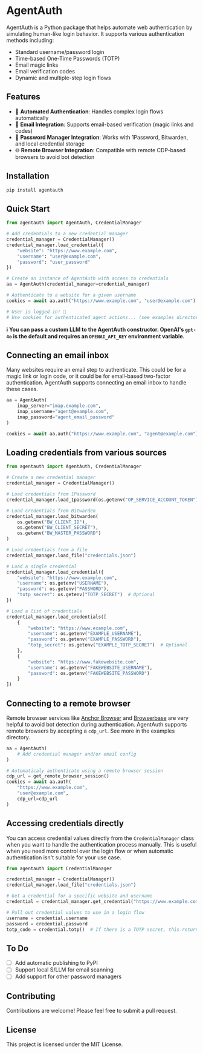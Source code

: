 # AgentAuth

AgentAuth is a Python package that helps automate web authentication by simulating human-like login behavior. It supports various authentication methods including:
- Standard username/password login
- Time-based One-Time Passwords (TOTP)
- Email magic links
- Email verification codes
- Dynamic and multiple-step login flows

## Features

- 🤖 **Automated Authentication**: Handles complex login flows automatically
- 📧 **Email Integration**: Supports email-based verification (magic links and codes)
- 🔐 **Password Manager Integration**: Works with 1Password, Bitwarden, and local credential storage
- 🌐 **Remote Browser Integration**: Compatible with remote CDP-based browsers to avoid bot detection

## Installation

```bash
pip install agentauth
```

## Quick Start

```python
from agentauth import AgentAuth, CredentialManager

# Add credentials to a new credential manager
credential_manager = CredentialManager()
credential_manager.load_credential({
    "website": "https://www.example.com",
    "username": "user@example.com",
    "password": "user_password"
})

# Create an instance of AgentAuth with access to credentials
aa = AgentAuth(credential_manager=credential_manager)

# Authenticate to a website for a given username
cookies = await aa.auth("https://www.example.com", "user@example.com")

# User is logged in! 🎉
# Use cookies for authenticated agent actions... (see examples directory to see how)
```

**ℹ️ You can pass a custom LLM to the AgentAuth constructor. OpenAI's `gpt-4o` is the default and requires an `OPENAI_API_KEY` environment variable.**

## Connecting an email inbox

Many websites require an email step to authenticate. This could be for a magic link or login code, or it could be for email-based two-factor authentication. AgentAuth supports connecting an email inbox to handle these cases.

```python
aa = AgentAuth(
    imap_server="imap.example.com",
    imap_username="agent@example.com",
    imap_password="agent_email_password"
)

cookies = await aa.auth("https://www.example.com", "agent@example.com")
```

## Loading credentials from various sources

```python
from agentauth import AgentAuth, CredentialManager

# Create a new credential manager
credential_manager = CredentialManager()

# Load credentials from 1Password
credential_manager.load_1password(os.getenv("OP_SERVICE_ACCOUNT_TOKEN"))

# Load credentials from Bitwarden
credential_manager.load_bitwarden(
    os.getenv("BW_CLIENT_ID"),
    os.getenv("BW_CLIENT_SECRET"),
    os.getenv("BW_MASTER_PASSWORD")
)

# Load credentials from a file
credential_manager.load_file("credentials.json")

# Load a single credential
credential_manager.load_credential({
    "website": "https://www.example.com",
    "username": os.getenv("USERNAME"),
    "password": os.getenv("PASSWORD"),
    "totp_secret": os.getenv("TOTP_SECRET")  # Optional
})

# Load a list of credentials
credential_manager.load_credentials([
    {
        "website": "https://www.example.com",
        "username": os.getenv("EXAMPLE_USERNAME"),
        "password": os.getenv("EXAMPLE_PASSWORD"),
        "totp_secret": os.getenv("EXAMPLE_TOTP_SECRET")  # Optional
    },
    {
        "website": "https://www.fakewebsite.com",
        "username": os.getenv("FAKEWEBSITE_USERNAME"),
        "password": os.getenv("FAKEWEBSITE_PASSWORD")
    }
])
```

## Connecting to a remote browser

Remote browser services like [Anchor Browser](https://anchorbrowser.io) and [Browserbase](https://browserbase.com) are very helpful to avoid bot detection during authentication. AgentAuth supports remote browsers by accepting a `cdp_url`. See more in the examples directory.

```python
aa = AgentAuth(
    # Add credential manager and/or email config
)

# Automaticaly authenticate using a remote browser session
cdp_url = get_remote_browser_session()
cookies = await aa.auth(
    "https://www.example.com",
    "user@example.com",
    cdp_url=cdp_url
)
```

## Accessing credentials directly

You can access credential values directly from the `CredentialManager` class when you want to handle the authentication process manually. This is useful when you need more control over the login flow or when automatic authentication isn't suitable for your use case.

```python
from agentauth import CredentialManager

credential_manager = CredentialManager()
credential_manager.load_file("credentials.json")

# Get a credential for a specific website and username
credential = credential_manager.get_credential("https://www.example.com", "user@example.com")

# Pull out credential values to use in a login flow
username = credential.username
password = credential.password
totp_code = credential.totp()  # If there is a TOTP secret, this returns the current code
```

## To Do

- [ ] Add automatic publishing to PyPI
- [ ] Support local S/LLM for email scanning
- [ ] Add support for other password managers

## Contributing

Contributions are welcome! Please feel free to submit a pull request.

## License

This project is licensed under the MIT License.
